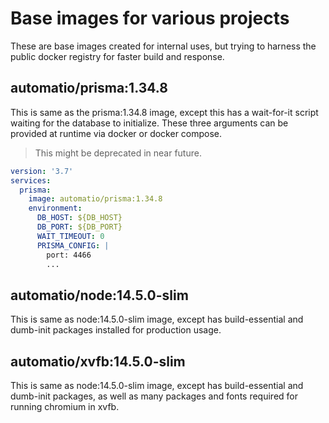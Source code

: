 # Base images for various projects

These are base images created for internal uses, but trying to harness the public docker registry for faster build and response.

## automatio/prisma:1.34.8

This is same as the prisma:1.34.8 image, except this has a wait-for-it script waiting for the database to initialize. These three arguments can be provided at runtime via docker or docker compose.

> This might be deprecated in near future.

```yml
version: '3.7'
services:
  prisma:
    image: automatio/prisma:1.34.8
    environment:
      DB_HOST: ${DB_HOST}
      DB_PORT: ${DB_PORT}
      WAIT_TIMEOUT: 0
      PRISMA_CONFIG: |
        port: 4466
        ...
```

## automatio/node:14.5.0-slim

This is same as node:14.5.0-slim image, except has build-essential and dumb-init packages installed for production usage.


## automatio/xvfb:14.5.0-slim

This is same as node:14.5.0-slim image, except has build-essential and dumb-init packages, as well as many packages and fonts required for running chromium in xvfb.